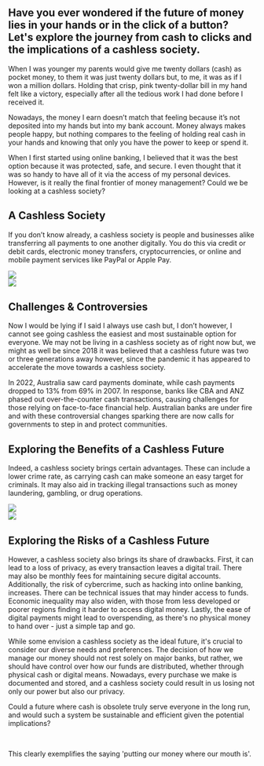 ## Have you ever wondered if the future of money lies in your hands or in the click of a button? Let's explore the journey from cash to clicks and the implications of a cashless society.

When I was younger my parents would give me twenty dollars (cash) as pocket money, to them it was just twenty dollars but, to me, it was as if I won a million dollars. Holding that crisp, pink twenty-dollar bill in my hand felt like a victory, especially after all the tedious work I had done before I received it.

Nowadays, the money I earn doesn’t match that feeling because it’s not deposited into my hands but into my bank account. Money always makes people happy, but nothing compares to the feeling of holding real cash in your hands and knowing that only you have the power to keep or spend it.

When I first started using online banking, I believed that it was the best option because it was protected, safe, and secure. I even thought that it was so handy to have all of it via the access of my personal devices. However, is it really the final frontier of money management? Could we be looking at a cashless society?

<div class="right-image-con">
<div>

## A Cashless Society

If you don’t know already, a cashless society is people and businesses alike transferring all payments to one another digitally. You do this via credit or debit cards, electronic money transfers, cryptocurrencies, or online and mobile payment services like PayPal or Apple Pay.

</div>
<img src="/img/blogs/6_1.png" />
</div>

<div class="left-image-con">
<img src="/img/blogs/6_2.png" />
<div>

## Challenges & Controversies

Now I would be lying if I said I always use cash but, I don’t however, I cannot see going cashless the easiest and most sustainable option for everyone. We may not be living in a cashless society as of right now but, we might as well be since 2018 it was believed that a cashless future was two or three generations away however, since the pandemic it has appeared to accelerate the move towards a cashless society.

In 2022, Australia saw card payments dominate, while cash payments dropped to 13% from 69% in 2007. In response, banks like CBA and ANZ phased out over-the-counter cash transactions, causing challenges for those relying on face-to-face financial help. Australian banks are under fire and with these controversial changes sparking there are now calls for governments to step in and protect communities.
</div>
</div>



<div class="right-image-con">
<div>

## Exploring the Benefits of a Cashless Future

Indeed, a cashless society brings certain advantages. These can include a lower crime rate, as carrying cash can make someone an easy target for criminals. It may also aid in tracking illegal transactions such as money laundering, gambling, or drug operations.

</div>
<img src="/img/blogs/6_3.png" />
</div>


<div class="left-image-con">

<img src="/img/blogs/6_4.png" />
<div>

## Exploring the Risks of a Cashless Future

However, a cashless society also brings its share of drawbacks. First, it can lead to a loss of privacy, as every transaction leaves a digital trail. There may also be monthly fees for maintaining secure digital accounts. Additionally, the risk of cybercrime, such as hacking into online banking, increases. There can be technical issues that may hinder access to funds. Economic inequality may also widen, with those from less developed or poorer regions finding it harder to access digital money. Lastly, the ease of digital payments might lead to overspending, as there's no physical money to hand over - just a simple tap and go.

</div>
</div>

While some envision a cashless society as the ideal future, it's crucial to consider our diverse needs and preferences. The decision of how we manage our money should not rest solely on major banks, but rather, we should have control over how our funds are distributed, whether through physical cash or digital means. Nowadays, every purchase we make is documented and stored, and a cashless society could result in us losing not only our power but also our privacy.

Could a future where cash is obsolete truly serve everyone in the long run, and would such a system be sustainable and efficient given the potential implications?

<br />

This clearly exemplifies the saying 'putting our money where our mouth is'.

